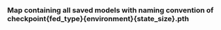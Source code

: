### Map containing all saved models with naming convention of checkpoint{fed_type}{environment}{state_size}.pth